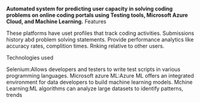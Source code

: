 **Automated system for predicting user capacity in solving coding problems on online coding portals using Testing tools, Microsoft Azure Cloud, and Machine Learning.**
Features

These platforms have uset profiles that track coding activities.
Submissions history abd problem solving statements.
Provide performance analytics like accuracy rates, complition times.
Rnking relative to other users.

Technologies used

Selenium:Allows developers and testers to write test scripts in various programming languages.
Microsoft azure ML:Azure ML offers an integrated environment for data  developers to build machine learning models.
Mchine Learning:ML algorithms can analyze large datasets to identify patterns, trends
